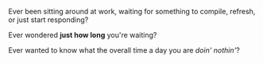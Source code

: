 Ever been sitting around at work, waiting for something to compile, refresh, or just start responding?

Ever wondered **just how long** you're waiting?

Ever wanted to know what the overall time a day you are *doin' nothin'*?